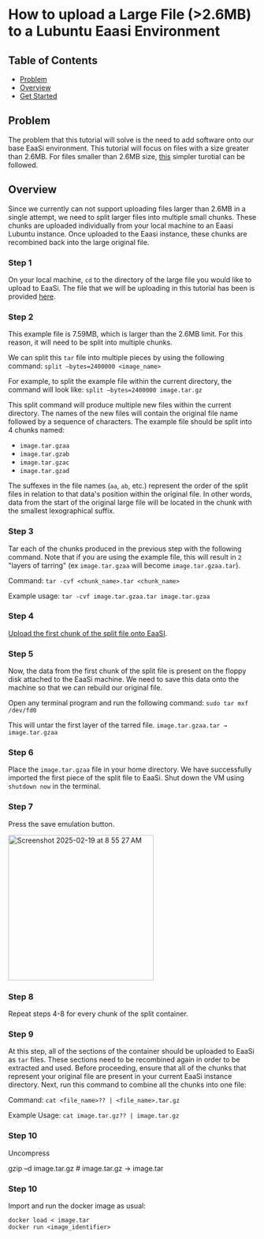 # How to upload a Large File (>2.6MB) to a Lubuntu Eaasi Environment

## Table of Contents
- [Problem](#problem)
- [Overview](#overview)
- [Get Started](#step-1)

## Problem
The problem that this tutorial will solve is the need to add software onto our base EaaSi environment. This tutorial will focus on files with a size greater than 2.6MB. For files smaller than 2.6MB size, [this](./uploading-small-files.md)  simpler turotial can be followed. 

## Overview
Since we currently can not support uploading files larger than 2.6MB in a single attempt, we need to split larger files into multiple small chunks. These chunks are uploaded individually from your local machine to an Eaasi Lubuntu instance. Once uploaded to the Eaasi instance, these chunks are recombined back into the large original file. 

### Step 1
On your local machine, `cd` to the directory of the large file you would like to upload to EaaSi. The file that we will be uploading in this tutorial has been is provided [here](./mpi-container/image.tar.gz).

### Step 2
This example file is 7.59MB, which is larger than the 2.6MB limit. For this reason, it will need to be split into multiple chunks. 

We can split this `tar` file into multiple pieces by using the following command: 
`split –bytes=2400000 <image_name>​`

For example, to split the example file within the current directory, the command will look like: 
`split –bytes=2400000 image.tar.gz`

This split command will produce multiple new files within the current directory. The names of the new files will contain the original file name followed by a sequence of characters. The example file should be split into 4 chunks named: 

- `image.tar.gzaa`
- `image.tar.gzab`
- `image.tar.gzac`
- `image.tar.gzad`

The suffexes in the file names (`aa`, `ab`, etc.) represent the order of the split files in relation to that data's position within the original file. In other words, data from the start of the original large file will be located in the chunk with the smallest lexographical suffix. 

### Step 3
Tar each of the chunks produced in the previous step with the following command. Note that if you are using the example file, this will result in `2` "layers of tarring" (ex `image.tar.gzaa` will become `image.tar.gzaa.tar​​`). 


Command: `tar -cvf <chunk_name>.tar <chunk_name>`

Example usage: `tar -cvf image.tar.gzaa.tar image.tar.gzaa`

### Step 4
[Upload the first chunk of the split file onto EaaSI](./uploading-small-files.md).

### Step 5
Now, the data from the first chunk of the split file is present on the floppy disk attached to the EaaSi machine. We need to save this data onto the machine so that we can rebuild our original file. 

Open any terminal program and run the following command: 
`sudo tar mxf /dev/fd0​​`

This will untar the first layer of the tarred file. 
`image.tar.gzaa.tar → image.tar.gzaa​​`

### Step 6
Place the `image.tar.gzaa​​` file in your home directory. We have successfully imported the first piece of the split file to EaaSi. Shut down the VM using `shutdown now` in the terminal. 

### Step 7
Press the save emulation button. 

<img width="295" alt="Screenshot 2025-02-19 at 8 55 27 AM" src="https://github.com/user-attachments/assets/f65a0979-366f-49c7-bef2-343b978c6d9f" />

### Step 8
Repeat steps 4-8 for every chunk of the split container. 

### Step 9
At this step, all of the sections of the container should be uploaded to EaaSi as `tar` files. These sections need to be recombined again in order to be extracted and used. Before proceeding, ensure that all of the chunks that represent your original file are present in your current EaaSi instance directory. Next, run this command to combine all the chunks into one file: 

Command: `cat <file_name>?? | <file_name>.tar.gz​`

Example Usage: `cat image.tar.gz?? | image.tar.gz​`

### Step 10
Uncompress 

gzip –d image.tar.gz # image.tar.gz → image.tar​

### Step 10
Import and run the docker image as usual:

```
docker load < image.tar​
docker run <image_identifier>​
```
